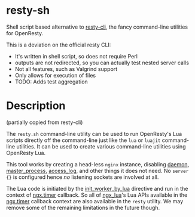 # resty-sh

Shell script based alternative to
[resty-cli](https://github.com/openresty/resty-cli), the fancy command-line
utilities for OpenResty.

This is a deviation on the official resty CLI:

 * It's written in shell script, so does not require Perl
 * outputs are not redirected, so you can actually test nested server calls
 * Not all features, such as Valgrind support
 * Only allows for execution of files
 * TODO: Adds test aggregation


Description
===========

(partially copied from resty-cli)

The `resty.sh` command-line utility can be used to run OpenResty's Lua scripts
directly off the command-line just like the `lua` or `luajit` command-line
utilities. It can be used to create various command-line utilities using
OpenResty Lua.

This tool works by creating a head-less `nginx` instance,
disabling [daemon](http://nginx.org/en/docs/ngx_core_module.html#daemon), [master_process](http://nginx.org/en/docs/ngx_core_module.html#master_process), [access_log](http://nginx.org/en/docs/http/ngx_http_log_module.html#access_log), and other things it does
not need. No `server {}` is configured hence *no* listening sockets
are involved at all.

The Lua code is initiated by the [init_worker_by_lua](https://github.com/openresty/lua-nginx-module#init_worker_by_lua)
directive and run in the context of [ngx.timer](https://github.com/openresty/lua-nginx-module#ngxtimerat) callback. So all of
[ngx_lua](https://github.com/openresty/lua-nginx-module#readme)'s Lua APIs available in the [ngx.timer](https://github.com/openresty/lua-nginx-module#ngxtimerat) callback context are
also available in the `resty` utility. We may remove some of the
remaining limitations in the future though.

